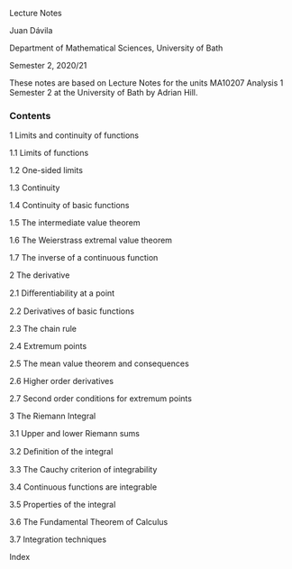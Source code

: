 Lecture Notes

Juan Dávila

Department of Mathematical Sciences, University of Bath

Semester 2, 2020/21

These notes are based on Lecture Notes for the units MA10207 Analysis 1 Semester 2 at the University of Bath by Adrian Hill.

### Contents

1 Limits and continuity of functions

1.1 Limits of functions

1.2 One-sided limits

1.3 Continuity

1.4 Continuity of basic functions

1.5 The intermediate value theorem

1.6 The Weierstrass extremal value theorem

1.7 The inverse of a continuous function

2 The derivative

2.1 Diﬀerentiability at a point

2.2 Derivatives of basic functions

2.3 The chain rule

2.4 Extremum points

2.5 The mean value theorem and consequences

2.6 Higher order derivatives

2.7 Second order conditions for extremum points

3 The Riemann Integral

3.1 Upper and lower Riemann sums

3.2 Deﬁnition of the integral

3.3 The Cauchy criterion of integrability

3.4 Continuous functions are integrable

3.5 Properties of the integral

3.6 The Fundamental Theorem of Calculus

3.7 Integration techniques

Index